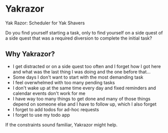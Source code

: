 # Yakrazor

Yak Razor: Scheduler for Yak Shavers

Do you find yourself starting a task,
only to find yourself on a side quest of a side quest that was 
a required diversion to complete the initial task?

## Why Yakrazor?

- I get distracted or on a side quest too often and
  I forget how I got here and
  what was the last thing I was doing and
  the one before that...
- Some days I don't want to start with the most demanding task
- I feel overwhelmed with too many pending tasks
- I don't wake up at the same time every day and
  fixed reminders and calendar events don't work for me
- I have way too many things to get done and
  many of those things depend on someone else and
  I have to follow up, which I also forget
- I forget to add todos for ad-hoc requests
- I forget to use my todo app

If the constraints sound familiar, 
Yakrazor might help.
